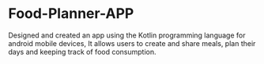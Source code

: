 # Food-Planner-APP
Designed and created an app using the Kotlin programming language for android mobile devices, It allows users to create and share meals, plan their days and keeping track of food consumption.
